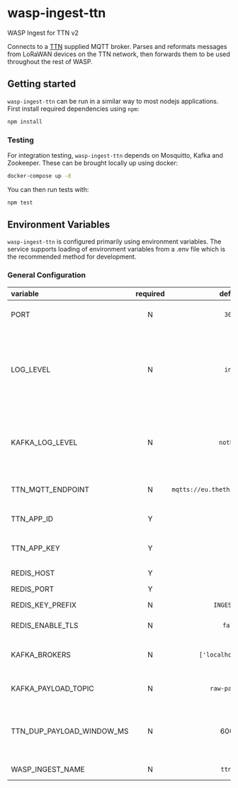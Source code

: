 # wasp-ingest-ttn

WASP Ingest for TTN v2

Connects to a [TTN](https://www.thethingsnetwork.org/) supplied MQTT broker. Parses and reformats messages from LoRaWAN devices on the TTN network, then forwards them to be used throughout the rest of WASP.

## Getting started

`wasp-ingest-ttn` can be run in a similar way to most nodejs applications. First install required dependencies using `npm`:

```sh
npm install
```

### Testing

For integration testing, `wasp-ingest-ttn` depends on Mosquitto, Kafka and Zookeeper. These can be brought locally up using docker:

```sh
docker-compose up -d
```

You can then run tests with:

```sh
npm test
```

## Environment Variables

`wasp-ingest-ttn` is configured primarily using environment variables. The service supports loading of environment variables from a .env file which is the recommended method for development.

### General Configuration

| variable                  | required |               default               | description                                                                                                           |
| :------------------------ | :------: | :---------------------------------: | :-------------------------------------------------------------------------------------------------------------------- |
| PORT                      |    N     |               `3000`                | Port on which the service will listen                                                                                 |
| LOG_LEVEL                 |    N     |               `info`                | Logging level. Valid values are [`trace`, `debug`, `info`, `warn`, `error`, `fatal`]. When testing, default = `debug` |
| KAFKA_LOG_LEVEL           |    N     |              `nothing`              | Logging level for Kafka. Valid values are [`debug`, `info`, `warn`, `error`, `nothing`]                               |
| TTN_MQTT_ENDPOINT         |    N     | `mqtts://eu.thethings.network:8883` | Endpoint for TTN MQTT broker                                                                                          |
| TTN_APP_ID                |    Y     |                  -                  | Client ID for TTN MQTT broker                                                                                         |
| TTN_APP_KEY               |    Y     |                  -                  | Client key for TTN MQTT broker                                                                                        |
| REDIS_HOST                |    Y     |                  -                  | Redis host name                                                                                                       |
| REDIS_PORT                |    Y     |                  -                  | Redis port                                                                                                            |
| REDIS_KEY_PREFIX          |    N     |            `INGEST_TTN`             | Redis key prefix                                                                                                      |
| REDIS_ENABLE_TLS          |    N     |               `false`               | Flag to enable TLS in Redis                                                                                           |
| KAFKA_BROKERS             |    N     |        `['localhost:9092']`         | List of addresses for the Kafka brokers                                                                               |
| KAFKA_PAYLOAD_TOPIC       |    N     |           `raw-payloads`            | Topic to publish payloads to                                                                                          |
| TTN_DUP_PAYLOAD_WINDOW_MS |    N     |                60000                | Set the window for catching duplicate payloads (milliseconds)                                                         |
| WASP_INGEST_NAME          |    N     |              `ttn_v2`               | Name of this ingest type                                                                                              |
